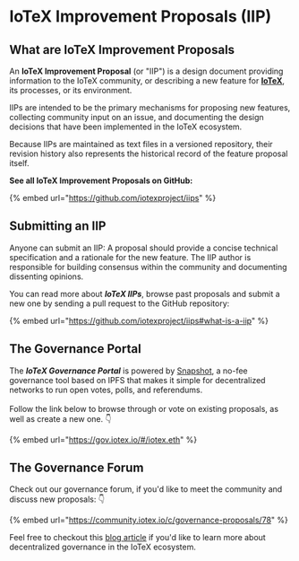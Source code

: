# IoTeX Improvement Proposals (IIP)

## What are IoTeX Improvement Proposals

An **IoTeX Improvement Proposal** (or "IIP") is a design document providing information to the IoTeX community, or describing a new feature for [**IoTeX**](https://iotex.io/), its processes, or its environment.&#x20;

IIPs are intended to be the primary mechanisms for proposing new features, collecting community input on an issue, and documenting the design decisions that have been implemented in the IoTeX ecosystem.

Because IIPs are maintained as text files in a versioned repository, their revision history also represents the historical record of the feature proposal itself.

**See all IoTeX Improvement Proposals on GitHub:**

{% embed url="https://github.com/iotexproject/iips" %}

## Submitting an IIP

Anyone can submit an IIP: A proposal should provide a concise technical specification and a rationale for the new feature. The IIP author is responsible for building consensus within the community and documenting dissenting opinions.

You can read more about _**IoTeX IIPs**_, browse past proposals and submit a new one by sending a pull request to the GitHub repository:

{% embed url="https://github.com/iotexproject/iips#what-is-a-iip" %}

## The Governance Portal

The _**IoTeX Governance Portal**_ is powered by [Snapshot](https://snapshot.org/#/), a no-fee governance tool based on IPFS that makes it simple for decentralized networks to run open votes, polls, and referendums. \
\
Follow the link below to browse through or vote on existing proposals, as well as create a new one. 👇

{% embed url="https://gov.iotex.io/#/iotex.eth" %}

## The Governance Forum

Check out our governance forum, if you'd like to meet the community and discuss new proposals: 👇

{% embed url="https://community.iotex.io/c/governance-proposals/78" %}

Feel free to checkout this [blog article](https://iotex.io/blog/snapshot-voting-decentralized-governance/) if you'd like to learn more about decentralized governance in the IoTeX ecosystem.&#x20;
